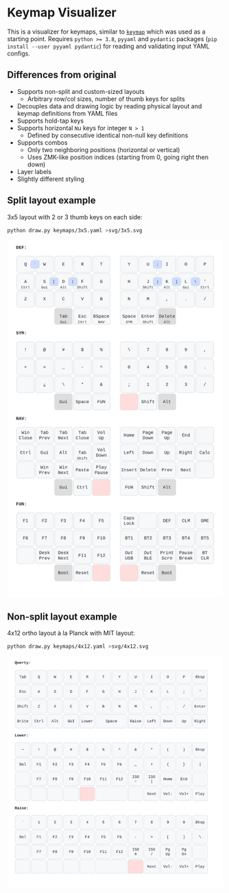 # Keymap Visualizer

This is a visualizer for keymaps, similar to [`keymap`](https://github.com/callum-oakley/keymap) which was used as a starting point.
Requires `python >= 3.8`, `pyyaml` and `pydantic` packages (`pip install --user pyyaml pydantic`) for reading and validating input YAML configs.

## Differences from original
- Supports non-split and custom-sized layouts
    - Arbitrary row/col sizes, number of thumb keys for splits
- Decouples data and drawing logic by reading physical layout and keymap definitions from YAML files
- Supports hold-tap keys
- Supports horizontal `N`u keys for integer `N > 1`
    - Defined by consecutive identical non-null key definitions
- Supports combos
    - Only two neighboring positions (horizontal or vertical)
    - Uses ZMK-like position indices (starting from 0, going right then down)
- Layer labels
- Slightly different styling

## Split layout example
3x5 layout with 2 or 3 thumb keys on each side:
```sh
python draw.py keymaps/3x5.yaml >svg/3x5.svg
```

![Example 3x5 layout](svg/3x5.svg)

## Non-split layout example
4x12 ortho layout à la Planck with MIT layout:
```sh
python draw.py keymaps/4x12.yaml >svg/4x12.svg
```

![Example 4x12 layout](svg/4x12.svg)
